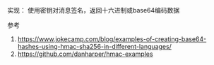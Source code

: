 实现：
    使用密钥对消息签名，返回十六进制或base64编码数据

参考
1. https://www.jokecamp.com/blog/examples-of-creating-base64-hashes-using-hmac-sha256-in-different-languages/
2. https://github.com/danharper/hmac-examples
